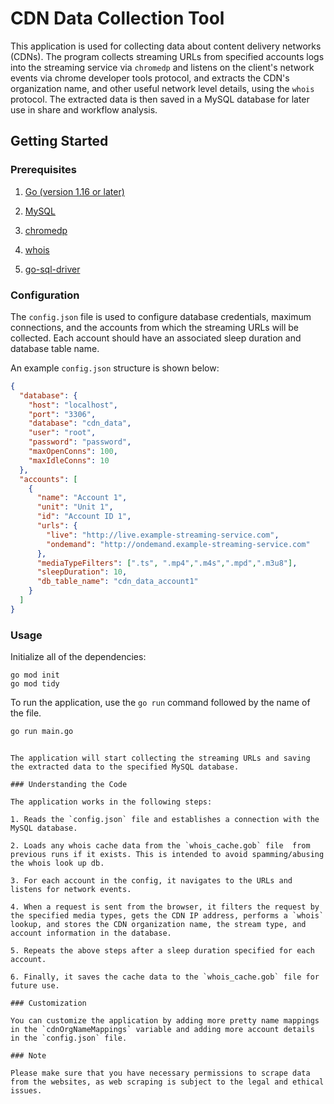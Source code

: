 # CDN Data Collection Tool

This application is used for collecting data about content delivery networks (CDNs). The program collects streaming URLs from specified accounts logs into the streaming service via `chromedp` and listens on the client's network events via chrome developer tools protocol, and extracts the CDN's organization name, and other useful network level details, using the `whois` protocol. The extracted data is then saved in a MySQL database for later use in share and workflow analysis.

## Getting Started

### Prerequisites

1. [Go (version 1.16 or later)](https://golang.org/dl/)

2. [MySQL](https://dev.mysql.com/downloads/mysql/)

3. [chromedp](https://github.com/chromedp/chromedp)

4. [whois](https://github.com/likexian/whois)

5. [go-sql-driver](https://github.com/go-sql-driver/mysql)

### Configuration

The `config.json` file is used to configure database credentials, maximum connections, and the accounts from which the streaming URLs will be collected. Each account should have an associated sleep duration and database table name.

An example `config.json` structure is shown below:

```json
{
  "database": {
    "host": "localhost",
    "port": "3306",
    "database": "cdn_data",
    "user": "root",
    "password": "password",
    "maxOpenConns": 100,
    "maxIdleConns": 10
  },
  "accounts": [
    {
      "name": "Account 1",
      "unit": "Unit 1",
      "id": "Account ID 1",
      "urls": {
        "live": "http://live.example-streaming-service.com",
        "ondemand": "http://ondemand.example-streaming-service.com"
      },
      "mediaTypeFilters": [".ts", ".mp4",".m4s",".mpd",".m3u8"],
      "sleepDuration": 10,
      "db_table_name": "cdn_data_account1"
    }
  ]
}
```

### Usage

Initialize all of the dependencies: 
```
go mod init
go mod tidy
```

To run the application, use the `go run` command followed by the name of the file.

```bash
go run main.go
```
```

The application will start collecting the streaming URLs and saving the extracted data to the specified MySQL database.

### Understanding the Code

The application works in the following steps:

1. Reads the `config.json` file and establishes a connection with the MySQL database.

2. Loads any whois cache data from the `whois_cache.gob` file  from previous runs if it exists. This is intended to avoid spamming/abusing the whois look up db.

3. For each account in the config, it navigates to the URLs and listens for network events.

4. When a request is sent from the browser, it filters the request by the specified media types, gets the CDN IP address, performs a `whois` lookup, and stores the CDN organization name, the stream type, and account information in the database.

5. Repeats the above steps after a sleep duration specified for each account.

6. Finally, it saves the cache data to the `whois_cache.gob` file for future use.

### Customization

You can customize the application by adding more pretty name mappings in the `cdnOrgNameMappings` variable and adding more account details in the `config.json` file.

### Note

Please make sure that you have necessary permissions to scrape data from the websites, as web scraping is subject to the legal and ethical issues.
